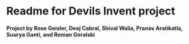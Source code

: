 # Readme for Devils Invent project
#### Project by Rose Geisler, Deej Cabral, Shival Walia, Pranav Aratikatla, Suurya Ganti, and Roman Goralski